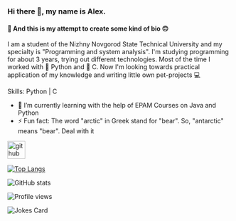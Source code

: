 ### Hi there 👋, my name is Alex.
#### :slightly_smiling_face: And this is my attempt to create some kind of bio :upside_down_face:
I am a student of the Nizhny Novgorod State Technical University and my specialty is "Programming and system analysis". I'm studying programming for about 3 years, trying out different technologies. Most of the time I worked with :snake: Python and :floppy_disk: C. Now I'm looking towards practical application of my knowledge and writing little own pet-projects  :computer:

Skills: Python | C

- 🌱 I’m currently learning with the help of EPAM Courses on Java and Python 
- ⚡ Fun fact: The word "arctic" in Greek stand for "bear". So, "antarctic" means "bear". Deal with it 


[<img src='https://cdn.jsdelivr.net/npm/simple-icons@3.0.1/icons/github.svg' alt='github' height='40'>](https://github.com/aleksandr-ovchinnikov)  

[![Top Langs](https://github-readme-stats.vercel.app/api/top-langs/?username=aleksandr-ovchinnikov)](https://github.com/anuraghazra/github-readme-stats)

![GitHub stats](https://github-readme-stats.vercel.app/api?username=aleksandr-ovchinnikov&show_icons=true)  

![Profile views](https://gpvc.arturio.dev/aleksandr-ovchinnikov)  
<!-- Markdown -->

![Jokes Card](https://readme-jokes.vercel.app/api)
